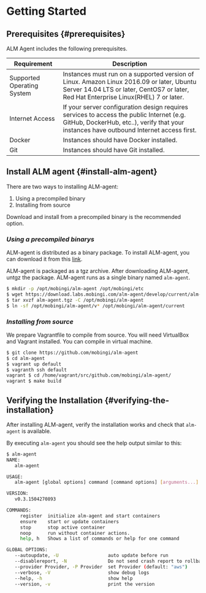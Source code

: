 # Getting Started

## Prerequisites {#prerequisites}

ALM Agent includes the following prerequisites.

| Requirement | Description |
| --- | --- |
| Supported Operating System | Instances must run on a supported version of Linux.   Amazon Linux 2016.09 or later, Ubuntu Server 14.04 LTS or later, CentOS7 or later, Red Hat Enterprise Linux\(RHEL\) 7 or later. |
| Internet Access | If your server configuration design requires services to access the public Internet \(e.g. GitHub, DockerHub, etc..\), verify that your instances have outbound Internet access first. |
| Docker | Instances should have Docker installed. |
| Git | Instances should have Git installed. |

## Install ALM agent {#install-alm-agent}

There are two ways to installing ALM-agent:

1. Using a precompiled binary
2. Installing from source

Download and install from a precompiled binary is the recommended option.

### _**Using a precompiled binarys**_

ALM-agent is distributed as a binary package. To install ALM-agent, you can download it from this [link](https://download.labs.mobingi.com/alm-agent/master/current/alm-agent.tgz).

ALM-agent is packaged as a tgz archive. After downloading ALM-agent, untgz the package. ALM-agent runs as a single binary named `alm-agent`.

```bash
$ mkdir -p /opt/mobingi/alm-agent /opt/mobingi/etc
$ wget https://download.labs.mobingi.com/alm-agent/develop/current/alm-agent.tgz
$ tar xvzf alm-agent.tgz -C /opt/mobingi/alm-agent
$ ln -sf /opt/mobingi/alm-agent/v* /opt/mobingi/alm-agent/current
```

### _**Installing from source**_

We prepare Vagrantfile to compile from source. You will need VirtualBox and Vagrant installed. You can compile in virtual machine.

```bash
$ git clone https://github.com/mobingi/alm-agent
$ cd alm-agent
$ vagrant up default
$ vagranth ssh default
vagrant $ cd /home/vagrant/src/github.com/mobingi/alm-agent/
vagrant $ make build
```

## Verifying the Installation {#verifying-the-installation}

After installing ALM-agent, verify the installation works and check that `alm-agent` is available.

By executing `alm-agent` you should see the help output similar to this:

```bash
$ alm-agent
NAME:
   alm-agent

USAGE:
   alm-agent [global options] command [command options] [arguments...]

VERSION:
   v0.3.1504270893

COMMANDS:
     register  initialize alm-agent and start containers
     ensure    start or update containers
     stop      stop active container
     noop      run without container actions.
     help, h   Shows a list of commands or help for one command

GLOBAL OPTIONS:
   --autoupdate, -U                  auto update before run
   --disablereport, -N               Do not send crash report to rollbar.
   --provider Provider, -P Provider  set Provider (default: "aws")
   --verbose, -V                     show debug logs
   --help, -h                        show help
   --version, -v                     print the version
```

